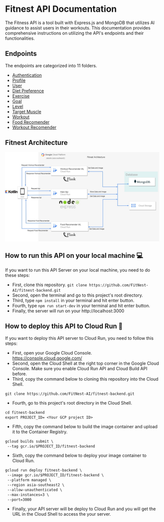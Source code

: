   # Fitnest API Documentation

  The Fitness API is a tool built with Express.js and MongoDB that utilizes AI guidance to assist users in their workouts. This documentation provides comprehensive instructions on utilizing the API's endpoints and their functionalities.

  ## Endpoints

  The endpoints are categorized into 11 folders.

  - [Authentication](https://github.com/zdnsyrhn22/fitnest-backend/blob/main/docs/Authentication.md)
  - [Profile](https://github.com/zdnsyrhn22/fitnest-backend/blob/main/docs/Profile.md)
  - [User](https://github.com/zdnsyrhn22/fitnest-backend/blob/main/docs/User.md)
  - [Diet Preference](https://github.com/zdnsyrhn22/fitnest-backend/blob/main/docs/dietPreference.md)
  - [Exercise](https://github.com/zdnsyrhn22/fitnest-backend/blob/main/docs/Exercise.md)
  - [Goal](https://github.com/zdnsyrhn22/fitnest-backend/blob/main/docs/Goal.md)
  - [Level](https://github.com/zdnsyrhn22/fitnest-backend/blob/main/docs/Level.md)
  - [Target Muscle](https://github.com/zdnsyrhn22/fitnest-backend/blob/main/docs/Target%20Muscle.md)
  - [Workout](https://github.com/zdnsyrhn22/fitnest-backend/blob/main/docs/Workout.md)
  - [Food Recomender](https://github.com/FitNest-AI/Food-Recomender)
  - [Workout Recomender](https://github.com/FitNest-AI/Workout-Recomender)

## Fitnest Architecture
![](https://github.com/FitNest-AI/fitnest-backend/blob/main/docs/Fitnest%20Architecture.jpg)

## How to run this API on your local machine 💻
If you want to run this API Server on your local machine, you need to do these steps:
- First, clone this repository. `git clone https://github.com/FitNest-AI/fitnest-backend.git`
- Second, open the terminal and go to this project's root directory.
- Third, type `npm install` in your terminal and hit enter button.
- Fourth, type `npm run start-dev` in your terminal and hit enter button.
- Finally, the server will run on your http://localhost:3000

## How to deploy this API to Cloud Run 🚀
If you want to deploy this API server to Cloud Run, you need to follow this steps:
- First, open your Google Cloud Console. https://console.cloud.google.com/
- Second, open the Cloud Shell at the right top corner in the Google Cloud Console. Make sure you enable Cloud Run API and Cloud Build API before.
- Third, copy the command below to cloning this repository into the Cloud Shell.
 ```
git clone https://github.com/FitNest-AI/fitnest-backend.git
 ```
- Fourth, go to this project's root directory in the Cloud Shell.
```
cd fitnest-backend
export PROJECT_ID= <Your GCP project ID>
```
- Fifth, copy the command below to build the image container and upload it to the Container Registry.
 ```
gcloud builds submit \
  --tag gcr.io/$PROJECT_ID/fitnest-backend
  ```
- Sixth, copy the command below to deploy your image container to Cloud Run.
 ```
 gcloud run deploy fitnest-backend \
  --image gcr.io/$PROJECT_ID/fitnest-backend \
  --platform managed \
  --region asia-southeast2 \
  --allow-unauthenticated \
  --max-instances=3 \
  --port=3000
 ```
- Finally, your API server will be deploy to Cloud Run and you will get the URL in the Cloud Shell to access the your server.
